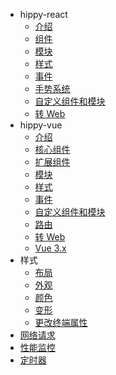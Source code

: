 <!-- docs/api/hippy-vue/_sidebar.md -->

* hippy-react
    * [介绍](api/hippy-react/introduction.md)
    * [组件](api/hippy-react/components.md)
    * [模块](api/hippy-react/modules.md)
    * [样式](api/hippy-react/style.md)
    * [事件](api/hippy-react/native-event.md)
    * [手势系统](api/hippy-react/gesture.md)
    * [自定义组件和模块](api/hippy-react/customize.md)
    * [转 Web](api/hippy-react/web.md)
* hippy-vue
    * [介绍](api/hippy-vue/introduction.md)
    * [核心组件](api/hippy-vue/components.md)
    * [扩展组件](api/hippy-vue/external-components.md)
    * [模块](api/hippy-vue/vue-native.md)
    * [样式](api/hippy-vue/style.md)
    * [事件](api/hippy-vue/native-event.md)
    * [自定义组件和模块](api/hippy-vue/customize.md)
    * [路由](api/hippy-vue/router.md)
    * [转 Web](api/hippy-vue/web.md)
    * [Vue 3.x](api/hippy-vue/vue3.md)
* 样式
    * [布局](api/style/layout.md)
    * [外观](api/style/appearance.md)
    * [颜色](api/style/color.md)
    * [变形](api/style/transform.md)
    * [更改终端属性](api/style/setNativeProps.md)
* [网络请求](api/network-request.md)
* [性能监控](api/performance.md)
* [定时器](api/timer.md)
